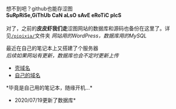想不到吧？github也能存涩图  
<b>SuRpRiSe,GiThUb CaN aLsO sAvE eRoTiC pIcS</b><br><br>
对了，之前的<b>皮皮虾我们走</b>涩图网站的数据库和源码也备份在这里了。详见<code><a href="https://github.com/Apiclo/Pictures/tree/master/pipixia">/pipixia/</a></code>文件夹 *网站用的WordPress，数据库用的MySQL* <br>

最近在自己的笔记本上又搭建了个服务器  
*后续如果网站有更新，数据库也会不定时更新上传*  
<ul>
<li><a href="http://apiclo.vicp.io">壳域名</a></li>
<li><a href="http://pipixia.apiclo.top">自己的域名</a></li>
</ul>
*毕竟是自己用的笔记本，随缘开机…*  

* 2020/07/19更新了数据库*
